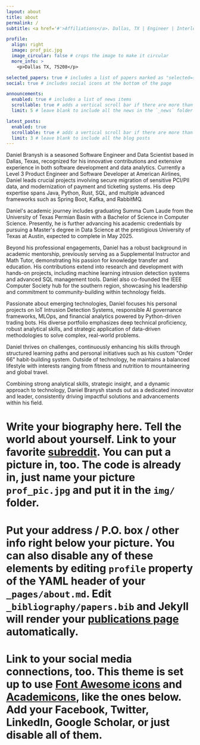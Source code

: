 ```yaml
---
layout: about
title: about
permalink: /
subtitle: <a href='#'>Affiliations</a>. Dallas, TX | Engineer | Interloper | Wizard

profile:
  align: right
  image: prof_pic.jpg
  image_circular: false # crops the image to make it circular
  more_info: >
    <p>Dallas TX, 75208</p>

selected_papers: true # includes a list of papers marked as "selected={true}"
social: true # includes social icons at the bottom of the page

announcements:
  enabled: true # includes a list of news items
  scrollable: true # adds a vertical scroll bar if there are more than 3 news items
  limit: 5 # leave blank to include all the news in the `_news` folder

latest_posts:
  enabled: true
  scrollable: true # adds a vertical scroll bar if there are more than 3 new posts items
  limit: 3 # leave blank to include all the blog posts
---
```


Daniel Branysh is a seasoned Software Engineer and Data Scientist based in Dallas, Texas, recognized for his innovative contributions and extensive experience in both software development and data analytics. Currently a Level 3 Product Engineer and Software Developer at American Airlines, Daniel leads crucial projects involving secure migration of sensitive PCI/PII data, and modernization of payment and ticketing systems. His deep expertise spans Java, Python, Rust, SQL, and multiple advanced frameworks such as Spring Boot, Kafka, and RabbitMQ.

Daniel's academic journey includes graduating Summa Cum Laude from the University of Texas Permian Basin with a Bachelor of Science in Computer Science. Presently, he is further advancing his academic credentials by pursuing a Master's degree in Data Science at the prestigious University of Texas at Austin, expected to complete in May 2025.

Beyond his professional engagements, Daniel has a robust background in academic mentorship, previously serving as a Supplemental Instructor and Math Tutor, demonstrating his passion for knowledge transfer and education. His contributions extend into research and development with hands-on projects, including machine learning intrusion detection systems and advanced SQL management tools. Daniel also co-founded the IEEE Computer Society hub for the southern region, showcasing his leadership and commitment to community-building within technology fields.

Passionate about emerging technologies, Daniel focuses his personal projects on IoT Intrusion Detection Systems, responsible AI governance frameworks, MLOps, and financial analytics powered by Python-driven trading bots. His diverse portfolio emphasizes deep technical proficiency, robust analytical skills, and strategic application of data-driven methodologies to solve complex, real-world problems.

Daniel thrives on challenges, continuously enhancing his skills through structured learning paths and personal initiatives such as his custom "Order 66" habit-building system. Outside of technology, he maintains a balanced lifestyle with interests ranging from fitness and nutrition to mountaineering and global travel.

Combining strong analytical skills, strategic insight, and a dynamic approach to technology, Daniel Branysh stands out as a dedicated innovator and leader, consistently driving impactful solutions and advancements within his field.


# Write your biography here. Tell the world about yourself. Link to your favorite [subreddit](http://reddit.com). You can put a picture in, too. The code is already in, just name your picture `prof_pic.jpg` and put it in the `img/` folder.

# Put your address / P.O. box / other info right below your picture. You can also disable any of these elements by editing `profile` property of the YAML header of your `_pages/about.md`. Edit `_bibliography/papers.bib` and Jekyll will render your [publications page](/al-folio/publications/) automatically.

# Link to your social media connections, too. This theme is set up to use [Font Awesome icons](https://fontawesome.com/) and [Academicons](https://jpswalsh.github.io/academicons/), like the ones below. Add your Facebook, Twitter, LinkedIn, Google Scholar, or just disable all of them.
